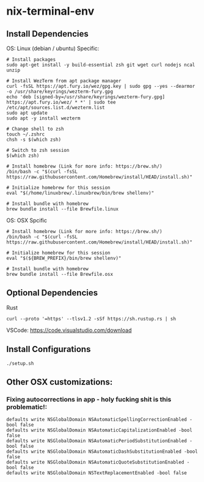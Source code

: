 # nix-terminal-env

## Install Dependencies

OS: Linux (debian / ubuntu) Specific:
```
# Install packages
sudo apt-get install -y build-essential zsh git wget curl nodejs ncal unzip

# Install WezTerm from apt package manager
curl -fsSL https://apt.fury.io/wez/gpg.key | sudo gpg --yes --dearmor -o /usr/share/keyrings/wezterm-fury.gpg
echo 'deb [signed-by=/usr/share/keyrings/wezterm-fury.gpg] https://apt.fury.io/wez/ * *' | sudo tee /etc/apt/sources.list.d/wezterm.list
sudo apt update
sudo apt -y install wezterm

# Change shell to zsh
touch ~/.zshrc
chsh -s $(which zsh)

# Switch to zsh session
$(which zsh)

# Install homebrew (Link for more info: https://brew.sh/)
/bin/bash -c "$(curl -fsSL https://raw.githubusercontent.com/Homebrew/install/HEAD/install.sh)"

# Initialize homebrew for this session
eval "$(/home/linuxbrew/.linuxbrew/bin/brew shellenv)"

# Install bundle with homebrew
brew bundle install --file Brewfile.linux
```

OS: OSX Spcific
```
# Install homebrew (Link for more info: https://brew.sh/)
/bin/bash -c "$(curl -fsSL https://raw.githubusercontent.com/Homebrew/install/HEAD/install.sh)"

# Initialize homebrew for this session
eval "$(${BREW_PREFIX}/bin/brew shellenv)"

# Install bundle with homebrew
brew bundle install --file Brewfile.osx
```

## Optional Dependencies

Rust
```
curl --proto '=https' --tlsv1.2 -sSf https://sh.rustup.rs | sh
```

VSCode: https://code.visualstudio.com/download

## Install Configurations
```
./setup.sh
```

## Other OSX customizations:

### Fixing autocorrections in app - holy fucking shit is this problematic!:
```
defaults write NSGlobalDomain NSAutomaticSpellingCorrectionEnabled -bool false
defaults write NSGlobalDomain NSAutomaticCapitalizationEnabled -bool false
defaults write NSGlobalDomain NSAutomaticPeriodSubstitutionEnabled -bool false
defaults write NSGlobalDomain NSAutomaticDashSubstitutionEnabled -bool false
defaults write NSGlobalDomain NSAutomaticQuoteSubstitutionEnabled -bool false
defaults write NSGlobalDomain NSTextReplacementEnabled -bool false
```

